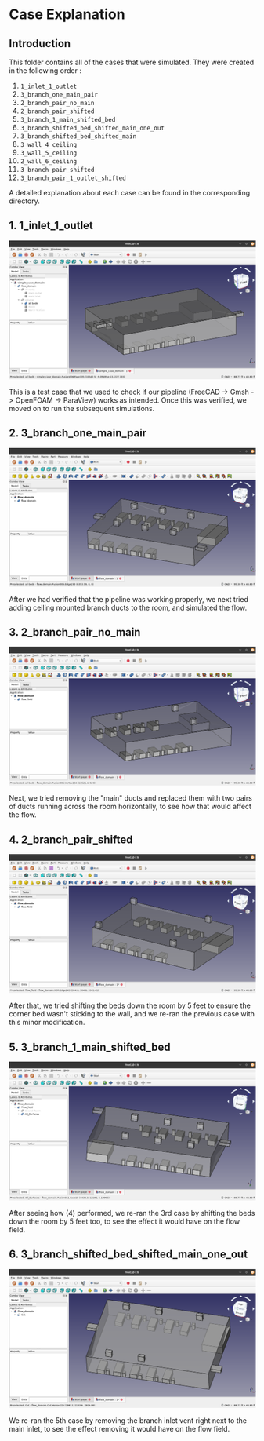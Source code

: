 # **Case Explanation**

## **Introduction**

This folder contains all of the cases that were simulated. They were created in the following order :

1. `1_inlet_1_outlet`
2. `3_branch_one_main_pair`
3. `2_branch_pair_no_main`
4. `2_branch_pair_shifted`
5. `3_branch_1_main_shifted_bed`
6. `3_branch_shifted_bed_shifted_main_one_out`
7. `3_branch_shifted_bed_shifted_main`
8. `3_wall_4_ceiling`
9. `3_wall_5_ceiling`
10. `2_wall_6_ceiling`
11. `3_branch_pair_shifted`
12. `3_branch_pair_1_outlet_shifted`

A detailed explanation about each case can be found in the corresponding directory.

## **1. 1_inlet_1_outlet**

<img src = "1_inlet_1_outlet.png">

This is a test case that we used to check if our pipeline (FreeCAD -> Gmsh -> OpenFOAM -> ParaView) works as intended. Once this was verified, we moved on to run the subsequent simulations.

## **2. 3_branch_one_main_pair**

<img src = "3_branch_one_main_pair.png">

After we had verified that the pipeline was working properly, we next tried adding ceiling mounted branch ducts to the room, and simulated the flow.

## **3. 2_branch_pair_no_main**

<img src = "2_branch_pair_no_main.png">

Next, we tried removing the "main" ducts and replaced them with two pairs of ducts running across the room horizontally, to see how that would affect the flow.

## **4. 2_branch_pair_shifted**

<img src = "2_branch_pair_shifted.png">

After that, we tried shifting the beds down the room by 5 feet to ensure the corner bed wasn't sticking to the wall, and we re-ran the previous case with this minor modification.

## **5. 3_branch_1_main_shifted_bed**

<img src = "3_branch_1_main_shifted_bed.png">

After seeing how (4) performed, we re-ran the 3rd case by shifting the beds down the room by 5 feet too, to see the effect it would have on the flow field.

## **6. 3_branch_shifted_bed_shifted_main_one_out**

<img src = "3_branch_shifted_bed_shifted_main_one_out.png">

We re-ran the 5th case by removing the branch inlet vent right next to the main inlet, to see the effect removing it would have on the flow field.